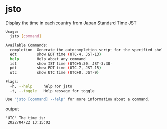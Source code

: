 # jsto
Display the time in each country from Japan Standard Time JST

```bash
Usage:
  jsto [command]

Available Commands:
  completion  Generate the autocompletion script for the specified shell
  edt         show EDT time (UTC-4, JST-13)
  help        Help about any command
  ist         show IST time (UTC+5:30, JST-3:30)
  pdt         show PDT time (UTC-7, JST-15)
  utc         show UTC time (UTC+0, JST-9)

Flags:
  -h, --help     help for jsto
  -t, --toggle   Help message for toggle

Use "jsto [command] --help" for more information about a command.
```

output
```
'UTC' The time is:
 2022/04/22 13:15:02
```
